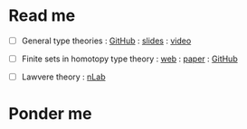 # Read me

- [ ] General type theories
      : [GitHub](https://github.com/peterlefanulumsdaine/general-type-theories)
      : [slides](https://www.uwo.ca/math/faculty/kapulkin/seminars/hottestfiles/Lumsdaine-2020-06-15-HoTTEST.pdf)
      : [video](https://www.youtube.com/watch?v=kQe0knDuZqg&feature=youtu.be)

- [ ] Finite sets in homotopy type theory
      : [web](https://cs.ru.nl/~nweide/fsets/finitesets.html)
      : [paper](http://cs.ru.nl/~nweide/FiniteSetsInHoTT.pdf)
      : [GitHub](http://cs.ru.nl/~nweide/FiniteSetsInHoTT.pdf)

- [ ] Lawvere theory
      : [nLab](https://ncatlab.org/nlab/show/Lawvere+theory)

# Ponder me

